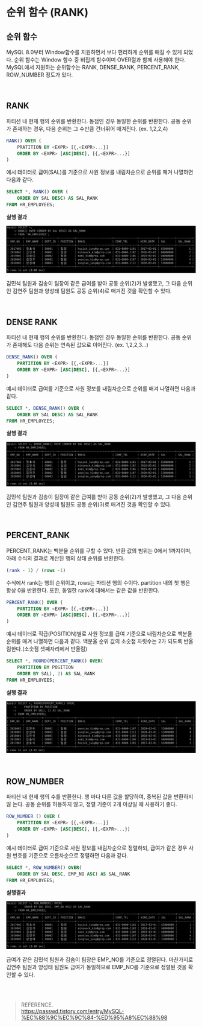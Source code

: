 # 순위 함수 (RANK)

## 순위 함수
MySQL 8.0부터 Window함수를 지원하면서 보다 편리하게 순위를 매길 수 있게 되었다. 순위 함수는 Window 함수 중 비집계 함수이며 OVER절과 함께 사용해야 한다. MySQL에서 지원하는 순위함수는 RANK, DENSE_RANK, PERCENT_RANK, ROW_NUMBER 정도가 있다. 

</br>

## RANK 
파티션 내 현재 행의 순위를 반환한다. 동점인 경우 동일한 순위를 반환한다. 공동 순위가 존재하는 경우, 다음 순위는 그 수만큼 건너뛰어 매겨진다. (ex. 1,2,2,4)

```sql 
RANK() OVER (
    PRATITION BY <EXPR> [{,<EXPR>...}]
    ORDER BY <EXPR> [ASC|DESC], [{,<EXPR>...}]
)
```
예시 데이터로 급여(SAL)를 기준으로 사원 정보를 내림차순으로 순위를 매겨 나열하면 다음과 같다.

```sql 
SELECT *, RANK() OVER (
    ORDER BY SAL DESC) AS SAL_RANK 
FROM HR_EMPLOYEES;
```

**실행 결과**

![alt text](RANK_image01.png)

김민석 팀원과 김송이 팀장이 같은 급여를 받아 공동 순위(2)가 발생했고, 그 다음 순위인 김연주 팀원과 양성태 팀원도 공동 순위(4)로 매겨진 것을 확인할 수 있다.

</br>

## DENSE RANK 
파티션 내 현재 행의 순위를 반환한다. 동점인 경우 동일한 순위를 반환한다. 공동 순위가 존재해도 다음 순위는 연속된 값으로 이어진다. (ex. 1,2,2,3...)

```sql 
DENSE_RANK() OVER (
    PARTITION BY <EXPR> [{,<EXPR>...}]
    ORDER BY <EXPR> [ASC|DESC], [{,<EXPR>...}]
)
```

예시 데이터로 급여를 기준으로 사원 정보를 내림차순으로 순위를 매겨 나열하면 다음과 같다.

```sql 
SELECT *, DENSE_RANK() OVER (
    ORDER BY SAL DESC) AS SAL_RANK 
FROM HR_EMPLOYEES; 
```

**실행 결과**

![alt text](RANK_image02.png)

김민석 팀원과 김송이 팀장이 같은 급여를 받아 공동 순위(2)가 발생했고, 그 다음 순위인 김연주 팀원과 양성태 팀원도 공동 순위(3)로 매겨진 것을 확인할 수 있다.

</br>

## PERCENT_RANK 
PERCENT_RANK는 백분율 순위를 구할 수 있다. 반환 값의 범위는 0에서 1까지이며, 아래 수식의 결과로 계산된 행의 상태 순위를 반환한다.

```sql 
(rank - 1) / (rows -1)
```

수식에서 rank는 행의 순위이고, rows는 파티션 행의 수이다. partition 내의 첫 행은 항상 0을 반환한다. 또한, 동일한 rank에 대해서는 같은 값을 반환한다.

```sql
PERCENT_RANK() OVER (
    PARTITION BY <EXPR> [{,<EXPR>...}]
    ORDER BY <EXPR> [ASC|DESC], [{,<EXPR>...}]
)
```

예시 데이터로 직급(POSITION)별로 사원 정보를 급여 기준으로 내림차순으로 백분율 순위를 매겨 나열하면 다음과 같다. 백분율 순위 값의 소숫점 자릿수는 2가 되도록 반올림한다.(소숫점 셋째자리에서 반올림)

```sql 
SELECT *, ROUND(PERCENT_RANK() OVER(
    PARTITION BY POSITION 
    ORDER BY SAL), 2) AS SAL_RANK 
FROM HR_EMPLOYEES;
```

**실행 결과**

![alt text](RANK_image03.png)

</br>

## ROW_NUMBER 
파티션 내 현재 행의 수를 반환한다. 행 마다 다른 값을 할당하여, 중복된 값을 반환하지 않 는다. 공동 순위를 허용하지 않고, 정렬 기준이 2개 이상일 때 사용하기 좋다.

```sql 
ROW_NUMBER () OVER (
    PARTITION BY <EXPR> [{,<EXPR>...}]
    ORDER BY <EXPR> [ASC|DESC], [{,<EXPR>...}]
)
```

예시 데이터로 급여 기준으로 사원 정보를 내림차순으로 정렬하되, 급여가 같은 경우 사원 번호를 기준으로 오름차순으로 정렬하면 다음과 같다.

```sql 
SELECT *, ROW_NUMBER() OVER(
    ORDER BY SAL DESC, EMP_NO ASC) AS SAL_RANK 
FROM HR_EMPLOYEES;
```
**실행결과**

![alt text](RANK_image04.png)

급여가 같은 김민석 팀원과 김솜이 팀장은 EMP_NO를 기준으로 정렬된다.
마찬가지로 김연주 팀원과 양성태 팀원도 급여가 동일하므로 EMP_NO를 기준으로 정렬된 것을 확인할 수 있다.


</br></br>

> REFERENCE. \
https://passwd.tistory.com/entry/MySQL-%EC%88%9C%EC%9C%84-%ED%95%A8%EC%88%98
